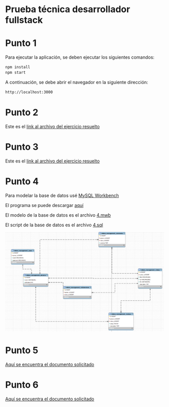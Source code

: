 # Prueba técnica desarrollador fullstack

# Punto 1

Para ejecutar la aplicación, se deben ejecutar los siguientes comandos:

```bash
npm install
npm start
```

A continuación, se debe abrir el navegador en la siguiente dirección:

```bash
http://localhost:3000
```

# Punto 2

Este es el [link al archivo del ejercicio resuelto](/docs/2.js)

# Punto 3

Este es el [link al archivo del ejercicio resuelto](/docs/3.js)

# Punto 4

Para modelar la base de datos usé [MySQL Workbench](https://www.mysql.com/products/workbench/)

El programa se puede descargar [aquí](https://dev.mysql.com/downloads/workbench/)

El modelo de la base de datos es el archivo [4.mwb](/docs/4.mwb)

El script de la base de datos es el archivo [4.sql](/docs/4.sql)

![Modelo de la base de datos](/docs/4.png)

# Punto 5

[Aquí se encuentra el documento solicitado](/docs/5.md)

# Punto 6

[Aquí se encuentra el documento solicitado](/docs/6.md)
